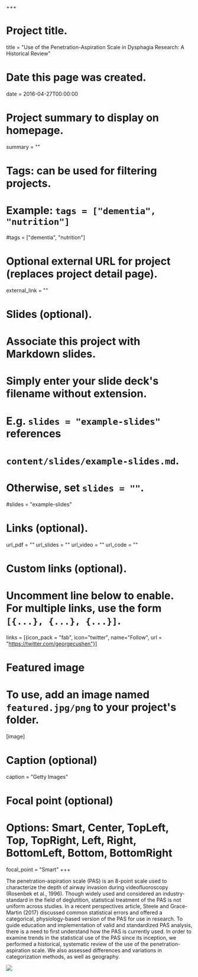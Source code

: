 +++
# Project title.
title = "Use of the Penetration-Aspiration Scale in Dysphagia Research: A Historical Review"

# Date this page was created.
date = 2016-04-27T00:00:00

# Project summary to display on homepage.
summary = ""

# Tags: can be used for filtering projects.
# Example: `tags = ["dementia", "nutrition"]`
#tags = ["dementia", "nutrition"]

# Optional external URL for project (replaces project detail page).
external_link = ""

# Slides (optional).
#   Associate this project with Markdown slides.
#   Simply enter your slide deck's filename without extension.
#   E.g. `slides = "example-slides"` references 
#   `content/slides/example-slides.md`.
#   Otherwise, set `slides = ""`.
#slides = "example-slides"

# Links (optional).
url_pdf = ""
url_slides = ""
url_video = ""
url_code = ""

# Custom links (optional).
#   Uncomment line below to enable. For multiple links, use the form `[{...}, {...}, {...}]`.
links = [{icon_pack = "fab", icon="twitter", name="Follow", url = "https://twitter.com/georgecushen"}]

# Featured image
# To use, add an image named `featured.jpg/png` to your project's folder. 
[image]
  # Caption (optional)
  caption = "Getty Images"
  
  # Focal point (optional)
  # Options: Smart, Center, TopLeft, Top, TopRight, Left, Right, BottomLeft, Bottom, BottomRight
  focal_point = "Smart"
+++

The penetration-aspiration scale (PAS) is an 8-point scale used to characterize the depth of airway invasion during videofluoroscopy (Rosenbek et al., 1996). Though widely used and considered an industry-standard in the field of deglutition, statistical treatment of the PAS is not uniform across studies. In a recent perspectives article, Steele and Grace-Martin (2017) discussed common statistical errors and offered a categorical, physiology-based version of the PAS for use in research. To guide education and implementation of valid and standardized PAS analysis, there is a need to first understand how the PAS is currently used. In order to examine trends in the statistical use of the PAS since its inception, we performed a historical, systematic review of the use of the penetration-aspiration scale. We also assessed differences and variations in categorization methods, as well as geography. 

![](https://www.google.com/url?sa=i&source=images&cd=&ved=2ahUKEwjXxr3gsubgAhVDiOAKHQmICyIQjRx6BAgBEAU&url=https%3A%2F%2Fwww.reddit.com%2Fr%2Fgifs%2Fcomments%2F12h173%2Fxray_of_someone_taking_a_drink%2F&psig=AOvVaw0ZyoMa1ro4mFFNfm6wtwjP&ust=1551717088576694)